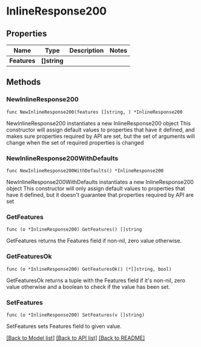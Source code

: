 # InlineResponse200

## Properties

Name | Type | Description | Notes
------------ | ------------- | ------------- | -------------
**Features** | **[]string** |  | 

## Methods

### NewInlineResponse200

`func NewInlineResponse200(features []string, ) *InlineResponse200`

NewInlineResponse200 instantiates a new InlineResponse200 object
This constructor will assign default values to properties that have it defined,
and makes sure properties required by API are set, but the set of arguments
will change when the set of required properties is changed

### NewInlineResponse200WithDefaults

`func NewInlineResponse200WithDefaults() *InlineResponse200`

NewInlineResponse200WithDefaults instantiates a new InlineResponse200 object
This constructor will only assign default values to properties that have it defined,
but it doesn't guarantee that properties required by API are set

### GetFeatures

`func (o *InlineResponse200) GetFeatures() []string`

GetFeatures returns the Features field if non-nil, zero value otherwise.

### GetFeaturesOk

`func (o *InlineResponse200) GetFeaturesOk() (*[]string, bool)`

GetFeaturesOk returns a tuple with the Features field if it's non-nil, zero value otherwise
and a boolean to check if the value has been set.

### SetFeatures

`func (o *InlineResponse200) SetFeatures(v []string)`

SetFeatures sets Features field to given value.



[[Back to Model list]](../README.md#documentation-for-models) [[Back to API list]](../README.md#documentation-for-api-endpoints) [[Back to README]](../README.md)



